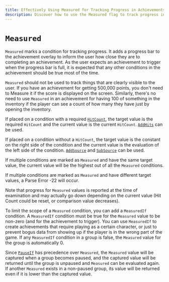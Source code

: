 ```yaml
---
title: Effectively Using Measured for Tracking Progress in Achievements
description: Discover how to use the Measured flag to track progress in achievement conditions, manage progress bars, and optimize user experience by providing real-time feedback on achievement completion.
---
```


# `Measured`

`Measured` marks a condition for tracking progress. It adds a progress bar to the achievement overlay to inform the user how close they are to completing an achievement. As the user expects an achievement to trigger when the progress bar is full, it is expected that any other conditions in the achievement should be true most of the time.

`Measured` should not be used to track things that are clearly visible to the user. If you have an achievement for getting 500,000 points, you don't need to Measure it if the score is displayed on the screen. Similarly, there's no need to use `Measured` in an achievement for having 100 of something in the inventory if the player can see a count of how many they have just by opening the inventory.

If placed on a condition with a required [`HitCount`](/developer-docs/hit-counts), the target value is the required `HitCount` and the current value is the current `HitCount`. [`AddHits`](/developer-docs/flags/addhits-subhits) can be used.

If placed on a condition without a `HitCount`, the target value is the constant on the right side of the condition and the current value is the evaluation of the left side of the condition. [`AddSource`](/developer-docs/flags/addsource) and [`SubSource`](/developer-docs/flags/subsource) can be used.

If multiple conditions are marked as `Measured` and have the same target value, the current value will be the highest out of all the `Measured` conditions.

If multiple conditions are marked as `Measured` and have different target values, a Parse Error -22 will occur.

Note that progress for `Measured` values is reported at the time of examination and may actually go down depending on the current value (Hit Count could be reset, or comparison value decreases).

To limit the scope of a `Measured` condition, you can add a `MeasuredIf` condition. A `MeasuredIf` condition must be true for the `Measured` value to be non-zero (and for the achievement to trigger). You can use `MeasuredIf` to create achievements that require playing as a certain character, or just to prevent bogus data from showing up if the player is in the wrong part of the game. If any `MeasuredIf` condition in a group is false, the `Measured` value for the group is automatically 0.

Since [`PauseIf`](/developer-docs/flags/pauseif) has precedence over `Measured`, the `Measured` value will be captured when a group becomes paused, and the captured value will be returned until the group is unpaused and `Measured` can be evaluated again. If another `Measured` exists in a non-paused group, its value will be returned even if it is lower than the captured value.

